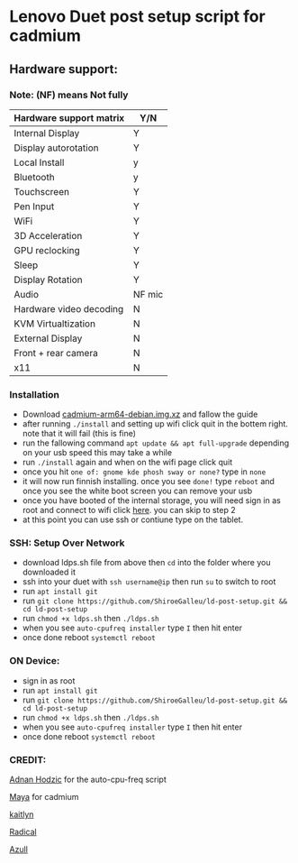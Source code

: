 # Lenovo Duet post setup script for cadmium

## Hardware support:
### Note: (NF) means Not fully
| Hardware support matrix  	| Y/N  		| 
|-------------------------	|--------	|
| Internal Display	       	| Y		   	|
| Display autorotation    	| Y	    	|
| Local Install	          	| y  			|
| Bluetooth                 | y       |
| Touchscreen	    	  	    | Y		   	| 
| Pen Input		            	| Y			  |
| WiFi		     	         	  | Y		  	|
| 3D Acceleration	        	| Y		    | 
| GPU reclocking	         	| Y			  |
| Sleep                     | Y       |
| Display Rotation         	| Y  			|
| Audio		     	          	| NF mic	|
| Hardware video decoding  	| N	  		|
| KVM Virtualtization      	| N  			|
| External Display	      	| N		  	|
| Front + rear camera		   	| N  			|
| x11                       | N       |

### Installation
- Download [cadmium-arm64-debian.img.xz](https://github.com/Maccraft123/Cadmium/releases/tag/v0.4.0-pre2) and fallow the guide
- after running `./install` and setting up wifi click quit in the bottem right. note that it will fail (this is fine)
- run the fallowing command `apt update && apt full-upgrade` depending on your usb speed this may take a while
- run `./install` again and when on the wifi page click quit
- once you hit `one of: gnome kde phosh sway or none?` type in `none`
- it will now run finnish installing. once you see `done!` type `reboot` and once you see the white boot screen you can remove your usb
- once you have booted of the internal storage, you will need sign in as root and connect to wifi click [here](https://www.makeuseof.com/connect-to-wifi-with-nmcli/). you can skip to step 2
- at this point you can use ssh or contiune type on the tablet.

### SSH: Setup Over Network
- download ldps.sh file from above then `cd` into the folder where you downloaded it
- ssh into your duet with `ssh username@ip` then run `su` to switch to root
- run ```apt install git```
- run ```git clone https://github.com/ShiroeGalleu/ld-post-setup.git && cd ld-post-setup```
- run ```chmod +x ldps.sh``` then ```./ldps.sh```
- when you see ```auto-cpufreq installer``` type `I` then hit enter
- once done reboot ```systemctl reboot```

### ON Device:
- sign in as root
- run ```apt install git```
- run ```git clone https://github.com/ShiroeGalleu/ld-post-setup.git && cd ld-post-setup```
- run ```chmod +x ldps.sh``` then ```./ldps.sh```
- when you see ```auto-cpufreq installer``` type `I` then hit enter
- once done reboot ```systemctl reboot```


### CREDIT:
[Adnan Hodzic](https://github.com/AdnanHodzic) for the auto-cpu-freq script

[Maya](https://github.com/Maccraft123) for cadmium

[kaitlyn](https://github.com/catgirlcataclysm)

[Radical](https://github.com/Radiicall)

[Azull]()
